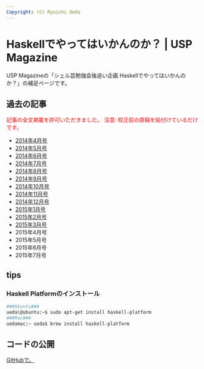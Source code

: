 ```yaml
---
Copyright: (C) Ryuichi Ueda
---
```



# Haskellでやってはいかんのか？ | USP Magazine
USP Magazineの「シェル芸勉強会後追い企画 Haskellでやってはいかんのか？」の補足ページです。

<h2>過去の記事</h2>

<span style="color:red">記事の全文掲載を許可いただきました。</span>
<span style="color:red">注意: 校正前の原稿を貼付けているだけです。</span>

<ul>
 <li><a href="/?page=03280" title="USP Magazine 2014年4月号「シェル芸勉強会後追い企画 Haskellでやってはいかんのか？">2014年4月号</a></li> 
 <li><a href="/?page=03582" title="USP Magazine 2014年5月号「シェル芸勉強会後追い企画 Haskellでやってはいかんのか？">2014年5月号</a></li>
 <li><a href="/?page=04378" title="USP Magazine 2014年6月号「シェル芸勉強会後追い企画 Haskellでやってはいかんのか？">2014年6月号</a></li>
 <li><a href="/?page=04389" title="USP Magazine 2014年7月号「シェル芸勉強会後追い企画 Haskellでやってはいかんのか？">2014年7月号</a></li>
 <li><a href="/?page=06088" title="USP Magazine 2014年8月号「シェル芸勉強会後追い企画 Haskellでやってはいかんのか？">2014年8月号</a></li>
 <li><a href="/?page=06095" title="USP Magazine 2014年9月号「シェル芸勉強会後追い企画 Haskellでやってはいかんのか？">2014年9月号</a></li>
 <li><a href="/?page=06100" title="USP Magazine 2014年10月号「シェル芸勉強会後追い企画 Haskellでやってはいかんのか？">2014年10月号</a></li>
 <li><a href="/?page=06104" title="USP Magazine 2014年11月号「シェル芸勉強会後追い企画 Haskellでやってはいかんのか？">2014年11月号</a></li>
 <li><a href="/?page=06108" title="USP Magazine 2014年12月号「シェル芸勉強会後追い企画 Haskellでやってはいかんのか？">2014年12月号</a></li>
 <li><a href="/?page=06113" title="USP Magazine 2015年1月号「シェル芸勉強会後追い企画: Haskellでやってはいかんのか？」">2015年1月号</a></li>
 <li><a href="/?page=06118" title="USP Magazine 2015年2月号「Haskell版Open usp Tukubai完成させるぞ企画: Haskellでやってはいかんのか？」">2015年2月号</a></li>
 <li><a href="/?page=06121" title="USP Magazine 2015年3月号「Haskell版Open usp Tukubai完成させるぞ企画: Haskellでやってはいかんのか？」">2015年3月号</a></li>
 <li>2015年4月号</li>
 <li>2015年5月号</li>
 <li>2015年6月号</li>
 <li>2015年7月号</li>
</ul>


<h2>tips</h2>
<h3>Haskell Platformのインストール</h3>

```bash
###Ubuntu###
ueda\@ubuntu:~$ sudo apt-get install haskell-platform
###Mac###
uedamac:~ ueda$ brew install haskell-platform
```

<h2>コードの公開</h2>

<a href="https://github.com/ryuichiueda/UspMagazineHaskell" target="_blank">GitHubで。</a>



